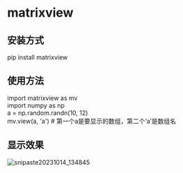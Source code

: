 # matrixview  
## 安装方式  
pip install matrixview  
## 使用方法  
import matrixview as mv  
import numpy as np  
a = np.random.randn(10, 12)  
mv.view(a, 'a')  # 第一个a是要显示的数组，第二个‘a’是数组名  
## 显示效果  
![snipaste20231014_134845](https://github.com/eeshikm/matrixview/assets/147901209/42e97f5c-4e59-48de-abb0-530cb13385fd)

